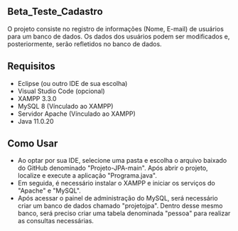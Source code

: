 ## Beta_Teste_Cadastro

O projeto consiste no registro de informações (Nome, E-mail) de usuários para um banco de dados. Os dados dos usuários podem ser modificados e, posteriormente, serão refletidos no banco de dados.

## Requisitos

- Eclipse (ou outro IDE de sua escolha)
- Visual Studio Code (opcional)
- XAMPP 3.3.0 
- MySQL 8 (Vínculado ao XAMPP)
- Servidor Apache (Vínculado ao XAMPP)
- Java 11.0.20

## Como Usar

- Ao optar por sua IDE, selecione uma pasta e escolha o arquivo baixado do GitHub denominado "Projeto-JPA-main". Após abrir o projeto, localize e execute a aplicação "Programa.java".
- Em seguida, é necessário instalar o XAMPP e iniciar os serviços do "Apache" e "MySQL".
- Após acessar o painel de administração do MySQL, será necessário criar um banco de dados chamado "projetojpa". Dentro desse mesmo banco, será preciso criar uma tabela denominada "pessoa" para realizar as consultas necessárias.

